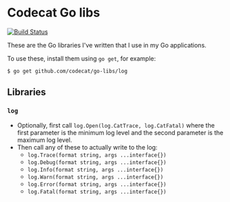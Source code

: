 # Codecat Go libs

[![Build Status](https://travis-ci.org/codecat/go-libs.svg?branch=master)](https://travis-ci.org/codecat/go-libs)

These are the Go libraries I've written that I use in my Go applications.

To use these, install them using `go get`, for example:

```
$ go get github.com/codecat/go-libs/log
```

## Libraries

### `log`

* Optionally, first call `log.Open(log.CatTrace, log.CatFatal)` where the first parameter is the minimum log level and the second parameter is the maximum log level.
* Then call any of these to actually write to the log:
  * `log.Trace(format string, args ...interface{})`
  * `log.Debug(format string, args ...interface{})`
  * `log.Info(format string, args ...interface{})`
  * `log.Warn(format string, args ...interface{})`
  * `log.Error(format string, args ...interface{})`
  * `log.Fatal(format string, args ...interface{})`
